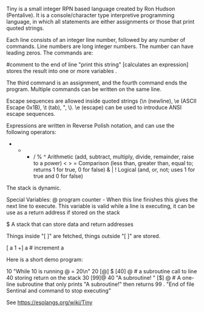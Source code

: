 Tiny is a small integer RPN based language created by Ron Hudson (Pentalive). 
It is a console/character type interpretive programming language, in which all statements are either 
assignments or those that print quoted strings. 

Each line consists of an integer line number, followed by any number of commands. 
Line numbers are long integer numbers. The number can have leading zeros. The commands are:

#comment to the end of line
"print this string"
[calculates an expression] stores the result into one or more variables
.

The third command is an assignment, and the fourth command ends the program. 
Multiple commands can be written on the same line. 

Escape sequences are allowed inside quoted strings (\n (newline), \e (ASCII Escape 0x1B), \t (tab), \", \\).
\e (escape) can be used to introduce ANSI escape sequences.

Expressions are written in Reverse Polish notation, and can use the following operators:

+ - * / % ^ Arithmetic (add, subtract, multiply, divide, remainder, raise to a power)
< > = Comparison (less than, greater than, equal to;
                  returns 1 for true, 0 for false)
& | ! Logical (and, or, not; uses 1 for true and 0 for false)

The stack is dynamic. 

Special Variables:
@  program counter - When this line finishes this gives the next line to execute. This variable is
valid while a line is executing, it can be use as a return address if stored on the stack

$ A stack that can store data and return addresses

Things inside "[ ]" are fetched, things outside "[ ]" are stored.

[ a 1 +] a  # increment a

Here is a short demo program:

10 "While 10 is running @ = 20\n"
20 [@] $  [40] @  # a subroutine call to line 40 storing return on the stack
30 [99]@
40 "A subroutine! " [$] @   # A one-line subroutine that only prints "A subroutine!" then returns
99 .  "End of file Sentinal and command to stop executing"


See https://esolangs.org/wiki/Tiny
